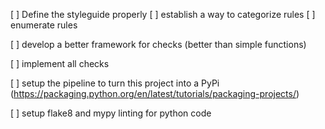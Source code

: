 [ ] Define the styleguide properly
    [ ] establish a way to categorize rules
    [ ] enumerate rules

[ ] develop a better framework for checks (better than simple functions)

[ ] implement all checks

[ ] setup the pipeline to turn this project into a PyPi (https://packaging.python.org/en/latest/tutorials/packaging-projects/)

[ ] setup flake8 and mypy linting for python code

